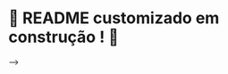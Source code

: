 # :construction: README customizado em construção ! :construction:
<!-- # `Localizador de Museus`

Boas-vindas ao repositório do projeto `Localizador de Museus`!

Para realizar o projeto, atente-se a cada passo descrito a seguir e se tiver **qualquer dúvida**, nos envie no _Slack_ da turma! #vqv 🚀

Aqui, você vai encontrar os detalhes de como estruturar o desenvolvimento do seu projeto a partir desse repositório, utilizando uma branch específica e um _Pull Request_ para colocar seus códigos.

## Termos e acordos
Ao iniciar este projeto, você concorda com as diretrizes do [Código de Conduta e do Manual da Pessoa Estudante da Trybe](https://app.betrybe.com/learn/student-manual/codigo-de-conduta-da-pessoa-estudante).

## Entregáveis

<details>
  <summary>🤷🏽‍♀️ Como entregar</summary><br />

Para entregar o seu projeto, você deverá criar um _Pull Request_ neste repositório.

Lembre-se que você pode consultar nosso conteúdo sobre [Git & GitHub](https://app.betrybe.com/learn/course/5e938f69-6e32-43b3-9685-c936530fd326/module/fc998c60-386e-46bc-83ca-4269beb17e17/section/fe827a71-3222-4b4d-a66f-ed98e09961af/day/1a530297-e176-4c79-8ed9-291ae2950540/lesson/2b2edce7-9c49-4907-92a2-aa571f823b79) e nosso [Blog - Git & GitHub](https://blog.betrybe.com/tecnologia/git-e-github/) sempre que precisar!
</details>

<details>
  <summary>👨‍💻 O que deverá ser desenvolvido</summary><br />

Neste projeto você irá implementar uma API cuja principal funcionalidade é facilitar a busca por museus baseada em sua localização. Os dados foram retirados [desta](http://dados.cultura.gov.br/dataset/series-historicas-cadastro-nacional-de-museus) série histórica.

</details>

<details>
  <summary><strong>📝 Habilidades a serem trabalhadas</strong></summary>

Neste projeto, verificamos se você é capaz de:

- Criar classes de controle e suas rotas
- Criar classes de serviço
- Utilizar injeção de dependências
- Trabalhar com exceções customizadas
- Tratar exceções da API através de gerenciadores de erros
- Implementar testes unitários para cobertura de código
- Criar uma configuração Docker para sua aplicação

</details>

<details>
<summary><strong>🗓 Data de Entrega</strong></summary>

- Este projeto é individual
- Será `3` dias de projeto.
- Data para entrega final do projeto:`28/07/2023 - 14:00h`.

</details>

## Orientações

<details>

   <summary><strong>‼ Antes de começar a desenvolver </strong></summary>

1. Clone o repositório

- Use o comando: `git clone <url do repositório>`
- Entre na pasta do repositório que você acabou de clonar:
    - `cd <nome do repositório>`

2. Instale as dependências

    - `mvn install -DskipTests`  

A princípio a instalação de dependências acontece antes da execução dos testes. No entanto, você pode utilizar o parâmetro `-DskipTests` para que os testes não sejam executados durante a execução desse comando.

3. Crie uma branch a partir da branch `main`

- Verifique que você está na branch `main`
    - Exemplo: `git branch`
- Se você não estiver, mude para a branch `main`
    - Exemplo: `git checkout main`
- Agora, crie uma branch à qual você vai submeter os `commits` do seu projeto:
    - Você deve criar uma branch no seguinte formato: `nome-sobrenome-nome-do-projeto`;
    - Exemplo: `git checkout -b maria-soares-lessons-learned`

4. Crie na raiz do projeto os arquivos que você precisará desenvolver:

- Verifique que você está na raiz do projeto:
    - Exemplo: `pwd` -> o retorno vai ser algo tipo _/Users/maria/code/**sd-0x-project-lessons-learned**_
- Crie os arquivos index.html e style.css:
    - Exemplo: `touch index.html style.css`

5. Adicione as mudanças ao _stage_ do Git e faça um `commit`

- Verifique que as mudanças ainda não estão no _stage_:
    - Exemplo: `git status` (devem aparecer listados os novos arquivos em vermelho)
- Adicione o novo arquivo ao _stage_ do Git:
    - Exemplo:
        - `git add .` (adicionando todas as mudanças - _que estavam em vermelho_ - ao stage do Git)
        - `git status` (devem aparecer listados os arquivos em verde)
- Faça o `commit` inicial:
    - Exemplo:
        - `git commit -m 'iniciando o projeto. VAMOS COM TUDO :rocket:'` (fazendo o primeiro commit)
        - `git status` (deve aparecer uma mensagem tipo _nothing to commit_ )

6. Adicione a sua branch com o novo `commit` ao repositório remoto

- Usando o exemplo anterior: `git push -u origin maria-soares-lessons-learned`

7. Crie um novo `Pull Request` _(PR)_

- Vá até a página de _Pull Requests_ do [repositório no GitHub](https://github.com/tryber/sd-0x-project-lessons-learned/pulls)
    - Clique no botão verde _"New pull request"_
    - Clique na caixa de seleção _"Compare"_ e escolha a sua branch **com atenção**
- Coloque um título para o seu _Pull Request_
    - Exemplo: _"Cria tela de busca"_
- Clique no botão verde _"Create pull request"_

- Adicione uma descrição para o _Pull Request_, um título nítido que o identifique, e clique no botão verde _"Create pull request"_

 <img width="1335" alt="Exemplo de pull request" src="https://user-images.githubusercontent.com/42356399/166255109-b95e6eb4-2503-45e5-8fb3-cf7caa0436e5.png">

- Volte até a [página de _Pull Requests_ do repositório](https://github.com/tryber/sd-0x-project-lessons-learned/pulls) e confira que o seu _Pull Request_ está criado

</details>

<details>

<summary><strong>⌨️ Durante o desenvolvimento</strong></summary>

Faça `commits` das alterações que você fizer no código regularmente, pois assim você garante visibilidade para o time da Trybe e treina essa prática para o mercado de trabalho :) ;

- Lembre-se de sempre após um (ou alguns) `commits` atualizar o repositório remoto;
- Os comandos que você utilizará com mais frequência são:
    - `git status` _(para verificar o que está em vermelho - fora do stage - e o que está em verde - no stage)_;
    - `git add` _(para adicionar arquivos ao stage do Git)_;
    - `git commit` _(para criar um commit com os arquivos que estão no stage do Git)_;
    - `git push -u origin nome-da-branch` _(para enviar o commit para o repositório remoto na primeira vez que fizer o `push` de uma nova branch)_;
    - `git push` _(para enviar o commit para o repositório remoto após o passo anterior)_.

</details>

<details>
<summary><strong>🎛 Checkstyle</strong></summary>

Para garantir a qualidade do código, vamos utilizar neste projeto o `Checkstyle`. Assim o código estará alinhado com as boas práticas de desenvolvimento, sendo mais legível e de fácil manutenção! Para poder rodar o `Checkstyle` certifique-se de ter executado o comando `mvn install` dentro do repositório.

Para rodá-los localmente no repositório, execute os comandos abaixo:

```bash
mvn checkstyle:check
```

Se a análise do `Checkstyle` encontrar problemas no seu código, tais problemas serão mostrados no seu terminal. Se não houver problema no seu código, nada será impresso no seu terminal.

Você pode também instalar o plugin do `Checkstyle` na sua `IDE`. Para isso, volte na primeira seção do conteúdo.

⚠️ **PULL REQUESTS COM ISSUES NO `Checkstyle` NÃO SERÃO AVALIADAS. ATENTE-SE PARA RESOLVÊ-LAS ANTES DE FINALIZAR O DESENVOLVIMENTO!** ⚠️

</details>

<details>
<summary><strong>🛠 Testes</strong></summary>

Para executar todos os testes basta rodar o comando:
```bash
mvn test
```

Para executar apenas uma classe de testes:
```bash
mvn test -Dtest="TestClassName"
```

</details>

## Requisitos

## 1 - Crie as classes de Modelo e DTO

<details>
  <summary>Crie as classes de Modelo e DTO com os atributos dos tipos especificados, além dos getters e setters</summary><br />

Para que o projeto possa compilar, precisamos implementar as classes de Modelo e DTO. Você deve criar essas classes, incluindo seus atributos, getters e setters. **Não** implemente-as com `record`, pois o projeto está estruturado para utilizar os métodos de uma classe comum.

A classe de modelo deverá:
- Ser chamada `com.betrybe.museumfinder.model.Museum`
- Conter os seguintes atributos, com seus getters e setters:
    - `id`: `Long`
    - `name`: `String`
    - `description`: `String`
    - `address`: `String`
    - `collectionType`: `String`
    - `subject`: `String`
    - `url`: `String`
    - `coordinate`: `com.betrybe.museumfinder.model.Coordinate`
    - `legacyId`: `Long`

Você deverá criar duas classes de DTO:
- `com.betrybe.museumfinder.dto.MuseumDto`
  - Deve ser implementada utilizando o `record` do Java;
  - Deve conter os mesmos atributos que a classe de modelo, com exceção do `legacyId`;
- `com.betrybe.museumfinder.dto.MuseumCreationDto`
  - Deve ser implementada utilizando o `record` do Java;
  - Deve conter os mesmos atributos que a classe de modelo, com exceção do `id` e do `legacyId`;

O primeiro DTO será utilizado nos próximos requisitos como resposta da API, enquanto o segundo será utilizado para receber a requisição de criação de um novo museu.

Notas sobre os atributos:
- O tipo `com.betrybe.museumfinder.model.Coordinate` já existe no projeto.
- O atributo `legacyId` representa uma situação hipotética em que poderíamos ter um `id` associado a um sistema legado, e por isso não queremos expor essa informação nos DTOs.

Dica 👀: disponibilizamos uma classe utilitária em `com.betrybe.museumfinder.util.ModelDtoConverter`, que pode ser usada para conversão entre o modelo e os DTOs. Mas atenção ao usá-la, pois para ela funcionar corretamente a ordem dos atributos nos DTOs deve ser estritamente respeitada.

</details>


## 2 - Habilite o Spring Boot Actuator

<details>
  <summary>Habilite o Spring Boot Actuator com a rota de verificação da saúde da aplicação</summary><br />

Neste requisito você deve habilitar o Spring Boot Starter Actuator, de forma que a rota `/actuator/health` retorne:

```json
{"status": "UP"}
```

Dica 👀: após editar seu `pom.xml`, certifique-se de atualizar o projeto na sua IDE, para que as alterações nas dependências se reflitam no seu projeto.

</details>


## 3 - Implemente o método createMuseum da camada de serviço

<details>
  <summary>Crie a classe da camada de serviço seguindo a interface e implemente o método createMuseum</summary><br />

1. Crie uma classe para a camada de serviço. Você deve:
- Implementar sua classe em `com.betrybe.museumfinder.service.MuseumService`
- Marcar a classe como um componente do Spring do tipo `Service`
- Configurar a classe para receber um bean do tipo `com.betrybe.museumfinder.database.MuseumFakeDatabase` por injeção de dependência (você pode escolher a forma).
- Garantir que a classe implementa a interface `com.betrybe.museumfinder.service.MuseumServiceInterface` (disponibilizada com o projeto). Os métodos podem ficar vazios inicialmente (implementaremos o `createMuseum` ainda neste requisito, logo abaixo)

2. Implemente o método `createMuseum`, que criará um novo museu. Nesse método você deve:
- Receber um objeto do tipo `Museum`
- Verificar se as coordenadas presentes no objeto são válidas. 
  - Para isso você pode usar a classe `com.betrybe.museumfinder.util.CoordinateUtil`, disponibilizada com o projeto.
  - Caso as coordenadas não sejam válidas, você deve lançar uma exceção `com.betrybe.museumfinder.exception.InvalidCoordinateException`. 
    - Você deverá criar a classe da exceção como do tipo `unchecked`.
- Caso tudo esteja certo, chamar o bean do `MuseumFakeDatabase` para salvar o objeto através do método `saveMuseum`.
- Retornar o novo objeto retornado pelo método `saveMuseum`.

</details>


## 4 - Implemente o método getClosestMuseum da camada de serviço

<details>
  <summary>Implemente o método getClosestMuseum na classe que você criou para a camada de serviço</summary><br />

O método `getClosestMuseum` irá receber como parâmetro uma coordenada e uma distância máxima em quilômetros. Ele deve retornar o museu mais próximo daquela coordenada, dentro da distância especificada, utilizando o método correspondente no bean do `MuseumFakeDatabase`. 

Na sua implementação você deve:
- Validar as coordenadas e lançar exceção, da mesma forma que no requisito anterior
- Usar o bean do banco de dados falso (`MuseumFakeDatabase`) para fazer busca pelo museu mais próximo
- Caso um museu seja encontrado, retorná-lo
- Caso nenhum museu seja encontrado, você deve lançar uma exceção `com.betrybe.museumfinder.exception.MuseumNotFoundException`
  - Você deverá criar a classe da exceção como do tipo `unchecked`.

</details>


## 5 - Criar classe _controller_ para `/museums` com rota POST

<details>
  <summary>Criar classe controller para `/museums` com rota POST</summary><br />

Neste requisito, você deve começar criando uma classe para a camada de controle. Sua implementação deve:
- Implementar sua classe em `com.betrybe.museumfinder.controller.MuseumController`
- Configurar a classe para ser um _controller_ do Spring para a rota base `/museums`
- Receber um bean do tipo `MuseumServiceInterface` por injeção de dependência
  - **Importante**: o bean deve ser referenciado pela interface, e não pela classe concreta que você criou. Do contrário, os testes não a reconhecerão.

Além disso, você deve definir uma rota POST para `/museums` que: 
- Recebe um objeto do tipo DTO pelo corpo da requisição
- Salva o objeto utilizando o bean de _service_ configurado
- Retorna como resposta o status 201 (CREATED) com o objeto criado no corpo da resposta.
  - Lembre-se que o método `createMuseum` do serviço retorna um novo objeto.

Você ainda não precisa tratar a exceção lançada pelo service, isso será feito em outro requisito.

</details>

## 6 - Criar rota GET `/museums/closest`

<details>
  <summary>Criar rota GET /museums/closest, que retornará o museu mais próximo</summary><br />

Neste requisito você criará a rota GET  `/museums/closest`, que receberá uma localização (latitude e longitude) e uma distância máxima (em quilômetros), e retornará as informações do museu mais próximo dentro da distância, se houver algum. 

Para isso, você deve: 
- Receber na rota os seguintes valores por _query string_:
  - `lat`: a latitude
  - `lng`: a longitude
  - `max_dist_km`: a distância máxima em quilômetros
- Utilizar o método implementado anteriormente do bean de serviço para fazer a busca;
- Retornar o DTO com o museu encontrado, com status code 200 (OK).

Algumas informações adicionais:
- Note que os parâmetros da _query string_ não estão seguindo a convenção de nomes do Java. Você terá que mapear esses nomes para os do Java, por exemplo usando a opção [`name`](https://docs.spring.io/spring-framework/docs/current/javadoc-api/org/springframework/web/bind/annotation/RequestParam.html#name()) da anotação.
- Você ainda não precisa tratar a exceção lançada pelo service, isso será feito em outro requisito.

Um exemplo de chamada:
- URL: `http://localhost:8080/museums/closest?lat=-20.4435&lng=-54.6478&max_dist_km=10`
- Resposta:
```json
{
    "name": "Parque Estadual das Várzeas do Rio Ivinhema",
    "description": "Parque Estadual.",
    "address": "Rua Desembargador Leão Neto, s/n, Setor 3, Quadra 3, Parque dos Poderes, 79031-902, Campo Grande, MS",
    "collectionType": "Não informada",
    "subject": "Não informada",
    "url": "",
    "coordinate": {
        "latitude": -20.4439029100578,
        "longitude": -54.5663452148438
    }
}
```

</details>

## 7 - Criar um ControllerAdvice para tratar erros

<details>
  <summary>Crie uma classe com ControllerAdvice para tratar as exceções e gerar respostas</summary><br />

Neste requisito você deve criar uma classe e marcá-la como _ControllerAdvice_ para tratar as exceções que sua aplicação pode lançar.

Você deve tratar os seguintes erros:
- Exceções do tipo `InvalidCoordinateException`: retornar um _status code_ 400 (BAD REQUEST) com o corpo contendo apenas a string `Coordenada inválida!`.
- Exceções do tipo `MuseumNotFoundException`: retornar um _status code_ 404 (NOT FOUND) com o corpo contendo apenas a string `Museu não encontrado!`.
- Qualquer outra exceção: retornar um _status code_ 500 (INTERNAL SERVER ERROR) com o corpo contendo apenas a string `Erro interno!`.
  - Dica: utilize a hierarquia de tratamento. Caso não haja um _handler_ para uma exceção específica, o _handler_ de uma exceção genérica é usado.

</details>


## 8 - Implemente testes para as classes CollectionTypeController e CollectionTypeService para atingir cobertura de 80% das linhas

<details>
  <summary>Utilize o MockMvc para implementar testes unitários para as classes CollectionTypeController e CollectionTypeService, de forma a atingir cobertura de 80% das linhas</summary><br />

Neste requisito, você deve implementar testes unitários para atingir cobertura de 80% no projeto. Para isso, você criará testes para uma nova API que já começou a ser implementada, conforme abaixo. Seus testes devem ser implementados no pacote `com.betrybe.museumfinder.solution`, não altere os testes do projeto!

Os dados dos museus contém informação sobre o tipo de coleção que eles possuem. Uma API com esses dados já começou a ser implementada na rota base `/collections`, através das classes `com.betrybe.museumfinder.controller.CollectionTypeController` e `com.betrybe.museumfinder.service.CollectionTypeService`.

Por enquanto, a única rota que existe é a `/collections/count/{typesList}`, que realiza a contagem do número de museus cujo tipo de coleção contém o(s) tipo(s) especificado(s). O parâmetro de caminho `typesList` é uma string contendo um ou mais tipos, separados por vírgula.

Por exemplo, a rota `/collections/count/história` vai retornar o número de museus cujo tipo de coleção contém a substring `história` (_case insensitive_). Já a rota `/collections/count/hist,imag` vai retornar os que contém a substring `hist` ou a substring `imag`. No segundo exemplo, uma resposta possível seria:
```json
{
    "collectionTypes": [
        "hist",
        "imag"
    ],
    "count": 492
}
```
O objetivo neste requisito é atingir os 80% de cobertura. Não há funcionalidades específicas que precisam ser testadas, mas você deve escolher apropriadamente o que irá testar nas classes indicadas.

Por fim, você vai notar que a implementação atual dessas classes possuem diversas estruturas redundantes. No entanto, queremos implementar os testes para garantir que tudo está funcionando, e posteriormente solicitar uma refatoração, com a confiança de que nada será quebrado no processo. :)

**Importante**:
 - Os nomes dos arquivos de teste sempre devem terminar com `Test`, por exemplo: `MeuArquivoTest.java`
 - Recomendamos que você utilize o MockMvc para realizar os testes nas rotas desta API. Você também pode utilizar outras funcionalidades de testes (como o MockBean) caso julgue necessário.
 - Você pode utilizar as ferramentas de cobertura de código da sua IDE para identificar partes do código que ainda não foram testadas. No entanto, a porcentagem de cobertura considerada será a que os testes com o Maven reportam. Assim, garanta que os testes oficiais do projeto estão passando.
 - Os testes de cobertura são executados com comandos que dependem do shell `sh`, e podem não funcionar em sistemas Windows.

</details>


## 9 - Implemente controller, service e testes para rota GET `/museums/{id}`

<details>
  <summary>Crie a rota GET /museums/{id}, implementando os métodos necessários nas classes MuseumController e MuseumService, e garantindo cobertura de 80% das linhas</summary><br />

Neste requisito, você vai criar a rota GET `/museums/{id}`. Para isso, você deve:
- Receber a variável de caminho `id`
- Chamar um novo método do bean de serviço para buscar o museu pelo `id`
  - Você também deve implementar esse novo método, que fará a chamada a um método existente do bean do banco de dados
- Retornar o objeto do museu caso encontrado, ou lançar a exceção apropriada caso não seja encontrado

Ao implementar essa rota, a cobertura dos testes para as classes `MuseumController` e `MuseumService` pode ter sido reduzida para um valor abaixo de 80%. Você deve criar testes unitários para o que implementou aqui, de forma a manter a cobertura acima de 80% das linhas dessas classes. Seus testes devem ser implementados no pacote `com.betrybe.museumfinder.solution`, não altere os testes do projeto!

</details>


## 10 - Crie um Dockerfile para sua aplicação

<details>
  <summary>Crie um Dockerfile multi-estágio configurando a imagem Docker da sua aplicação</summary><br />

Finalmente, você deve construir um `Dockerfile` para rodar a sua aplicação no Docker.

Seu `Dockerfile`:

- Deve ser multi-estágio
- O primeiro estágio deve se chamar `build-image` e deve ser utilizado para a construção do pacote da sua aplicação, contendo:
  - Um diretório de trabalho (workdir) chamado `/to-build-app`
  - A cópia dos arquivos necessários
  - A instalação das dependências utilizando Maven
    - Aqui, se quiser você pode utilizar o goal `dependency:go-offline` do Maven, que vai baixar todas as dependências e pode ajudar o Docker a criar um cache que agilize o processo de re-criação da imagem. 
  - A construção do pacote JAR utilizando Maven com o goal `package`. Utilize também o parâmetro `-DskipTests` do Maven, para evitar ter problemas com os testes durante a construção da sua imagem. 
- O segundo estágio deve ser utilizado para a construção da imagem final, contendo:
  - Um diretório de trabalho (workdir) chamado `/app`
  - A cópia dos arquivos necessários a partir da imagem do primeiro estágio
  - A exposição da porta `8080`
  - Um ponto de entrada (entrypoint) executando o pacote da aplicação

Notas:
1. Você pode usar as imagens de base que preferir para cada estágio. Uma possibilidade é utilizar a `maven:3-openjdk-17` para o estágio de construção, pois já traz o Maven instalado. Já para o estágio final você pode usar uma imagem de tamanho reduzido, como a `eclipse-temurin:17-jre-alpine`, por exemplo.
2. Apesar de o Maven já instalar as dependências na construção do pacote, como mencionado é útil termos uma execução da instalação separada da construção no primeiro estágio, para termos os benefícios de cache do Docker e reduzir o tempo de reconstrução.
3. Quando for testar sua imagem, lembre-se que a exposição da porta no Dockerfile não faz o mapeamento automaticamente (diferente do `docker-compose`). Nesse caso, é necessário passar o mapeamento por parâmetro para o docker na hora da execução da imagem.

</details>

<details>
<summary><strong>🗣 Nos dê feedbacks sobre o projeto!</strong></summary>

Ao finalizar e submeter o projeto, não se esqueça de avaliar sua experiência preenchendo o formulário.
**Leva menos de 3 minutos!**

[Formulário de avaliação do projeto](https://be-trybe.typeform.com/to/ZTeR4IbH#cohort_hidden=CH26-JAVA&template=betrybe/java-0x-projeto-localizador-de-museus)

</details>
  
<details>
<summary><strong>🗂 Compartilhe seu portfólio!</strong></summary>

Você sabia que o LinkedIn é a principal rede social profissional e compartilhar o seu aprendizado lá é muito importante para quem deseja construir uma carreira de sucesso? Compartilhe esse projeto no seu LinkedIn, marque o perfil da Trybe (@trybe) e mostre para a sua rede toda a sua evolução.

</details>

---

<!-- mdi versão 1.1 projeto ⚠️ não exclua esse comentário -->

-->
